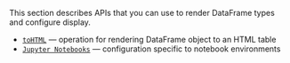 [//]: # (title: Rendering)

This section describes APIs that you can use to render DataFrame types and configure display.

* [`toHTML`](toHTML.md) — operation for rendering DataFrame object to an HTML table
* [`Jupyter Notebooks`](jupyterRendering.md) — configuration specific to notebook environments
